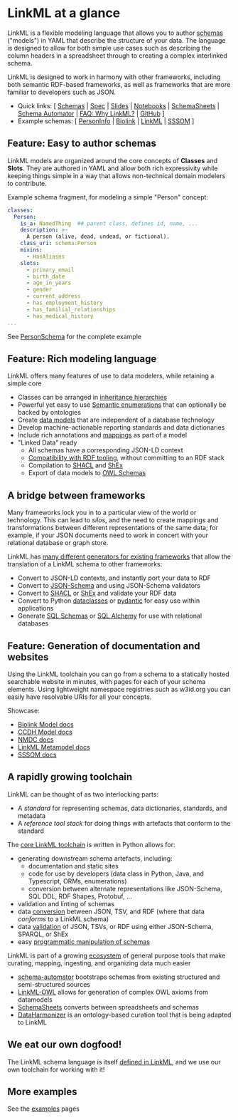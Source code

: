 # LinkML at a glance

LinkML is a flexible modeling language that allows you to author
[schemas](https://w3id.org/linkml/SchemaDefinition) ("models") in YAML that describe the structure of your
data. The language is designed to allow for both simple use cases such
as describing the column headers in a spreadsheet through to creating
a complex interlinked schema.

LinkML is designed to work in harmony with other frameworks, including
both semantic RDF-based frameworks, as well as frameworks that are more familiar
to developers such as JSON.

- Quick links: [ 
    [Schemas](../schemas/index) | 
    [Spec](../specifications/linkml-spec.md) |
    [Slides](https://www.slideshare.net/cmungall/linkml-intro-july-2022pptx) |
    [Notebooks](https://github.com/linkml/linkml/blob/main/notebooks) |
    [SchemaSheets](https://linkml.io/schemasheets/) |
    [Schema Automator](https://linkml.io/schema-automator/) |
    [FAQ: Why LinkML?](../faq/why-linkml.md) |
    [GitHub](https://github.com/linkml/linkml/)
  ]
- Example schemas: [ 
  [PersonInfo](https://github.com/linkml/linkml/blob/main/examples/PersonSchema/personinfo.yaml) |
  [Biolink](https://github.com/biolink/biolink-model/blob/master/biolink-model.yaml) | 
  [LinkML](https://github.com/linkml/linkml-model/blob/main/linkml_model/model/schema/meta.yaml) |
  [SSSOM](https://github.com/mapping-commons/sssom/blob/master/src/sssom_schema/schema/sssom_schema.yaml)
  ]

## Feature: Easy to author schemas

LinkML models are organized around the core concepts of **Classes**
and **Slots**. They are authored in YAML and allow both rich
expressivity while keeping things simple in a way that allows
non-technical domain modelers to contribute.

Example schema fragment, for modeling a simple "Person" concept:

```yaml
classes:
  Person:
    is_a: NamedThing  ## parent class, defines id, name, ...
    description: >-
      A person (alive, dead, undead, or fictional).
    class_uri: schema:Person
    mixins:
      - HasAliases
    slots:
      - primary_email
      - birth_date
      - age_in_years
      - gender
      - current_address
      - has_employment_history
      - has_familial_relationships
      - has_medical_history
...
```

See [PersonSchema](https://github.com/linkml/linkml/tree/main/examples/PersonSchema) for the complete example

## Feature: Rich modeling language

LinkML offers many features of use to data modelers, while retaining a simple core

- Classes can be arranged in [inheritance hierarchies](../schemas/inheritance.md)
- Powerful yet easy to use [Semantic enumerations](../schemas/enums.md) that can optionally be backed by ontologies
- Create [data models](/schemas/index) that are independent of a database technology
- Develop machine-actionable reporting standards and data dictionaries 
- Include rich annotations and [mappings](../schemas/uris-and-mappings.md) as part of a model
- "Linked Data" ready
   - All schemas have a corresponding JSON-LD context
   - [Compatibility with RDF tooling](../data/rdf), without committing to an RDF stack
   - Compilation to [SHACL](../generators/shacl) and [ShEx](../generators/shex)
   - Export of data models to [OWL Schemas](../generators/owl)
  
## A bridge between frameworks

Many frameworks lock you in to a particular view of the world or
technology. This can lead to *silos*, and the need to create mappings
and transformations between different representations of the same
data; for example, if your JSON documents need to work in concert with
your relational database or graph store.

LinkML has [many different generators for existing
frameworks](../generators/index) that allow the translation of a LinkML
schema to other frameworks:

- Convert to JSON-LD contexts, and instantly port your data to RDF
- Convert to [JSON-Schema](../generators/json-schema) and using JSON-Schema validators
- Convert to [SHACL](/generators/shacl) or [ShEx](../generators/shex) and validate your RDF data
- Convert to Python [dataclasses](../generators/python) or  [pydantic](../generators/pydantic) for easy use within applications
- Generate [SQL Schemas](../generators/sqltable) or  [SQL Alchemy](../generators/sqlalchemy) for use with relational databases


## Feature: Generation of documentation and websites

Using the LinkML toolchain you can go from a schema to a statically
hosted searchable website in minutes, with pages for each of your
schema elements. Using lightweight namespace registries such as
w3id.org you can easily have resolvable URIs for all your concepts.

Showcase:

* [Biolink Model docs](https://biolink.github.io/biolink-model/)
* [CCDH Model docs](https://cancerdhc.github.io/ccdhmodel)
* [NMDC docs](https://microbiomedata.github.io/nmdc-schema/)
* [LinkML Metamodel docs](https://w3id.org/linkml/)
* [SSSOM docs](https://w3id.org/sssom/)

## A rapidly growing toolchain

LinkML can be thought of as two interlocking parts:

- A *standard* for representing schemas, data dictionaries, standards, and metadata
- A *reference tool stack* for doing things with artefacts that conform to the standard

The [core LinkML toolchain](https://github.com/linkml/linkml) is written in Python allows for:

- generating downstream schema artefacts, including:
    - documentation and static sites
    - code for use by developers (data class in Python, Java, and Typescript, ORMs, enumerations)
    - conversion between alternate representations like JSON-Schema, SQL DDL, RDF Shapes, Protobuf, ...
- validation and linting of schemas
- data [conversion](../data/conversion) between JSON, TSV, and RDF (where that data *conforms* to a LinkML schema)
- data [validation](../data/validating-data) of JSON, TSVs, or RDF using either JSON-Schema, SPARQL, or ShEx
- easy [programmatic manipulation of schemas](../developers/manipulating-schemas)


LinkML is part of a growing [ecosystem](../ecosystem) of general purpose tools that make curating, mapping, ingesting, and organizing data much easier

- [schema-automator](https://github.com/linkml/schema-automator) bootstraps schemas from existing structured and semi-structured sources
- [LinkML-OWL](https://github.com/linkml/linkml-owl) allows for generation of complex OWL axioms from datamodels
- [SchemaSheets](https://linkml.io/schemasheets/) converts between spreadsheets and schemas
- [DataHarmonizer](https://github.com/Public-Health-Bioinformatics/DataHarmonizer) is an ontology-based curation tool that is being adapted to LinkML

## We eat our own dogfood!

The LinkML schema language is itself [defined in LinkML](https://github.com/linkml/linkml-model/blob/main/linkml_model/model/schema/meta.yaml), and we use our own toolchain for working with it!

## More examples

See the [examples](../examples) pages

